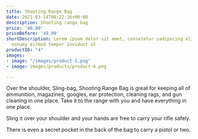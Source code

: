 ```yaml
---
title: Shooting Range Bag
date: 2021-03-14T06:22:16+00:00
description: Shooting range bag
price: '40.00'
priceBefore: '49.00'
shortDescription: Lorem ipsum dolor sit amet, consetetur sadipscing elitr, sed diam
  nonumy eirmod tempor invidunt ut
productID: "4"
images:
- image: "/images/product-5.png"
- image: images/products/product-6.png

---
```

Over the shoulder, Sling-bag, Shooting Range Bag is great for keeping all of ammunition, magazines, googles, ear protection, cleaning rags, and gun cleaning in one place.  Take it to the range with you and have everything in one place.  

Sling it over your shoulder and your hands are free to carry your rifle safely.

There is even a secret pocket in the back of the bag to carry a pistol or two.  
